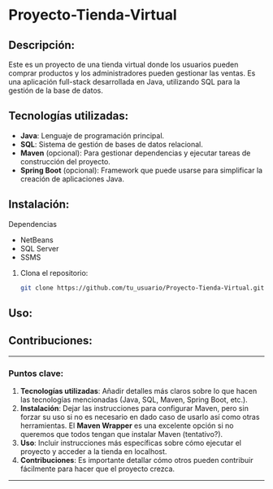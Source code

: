 # Proyecto-Tienda-Virtual

## Descripción:
Este es un proyecto de una tienda virtual donde los usuarios pueden comprar productos y los administradores pueden gestionar las ventas. Es una aplicación full-stack desarrollada en Java, utilizando SQL para la gestión de la base de datos.

## Tecnologías utilizadas:
- **Java**: Lenguaje de programación principal.
- **SQL**: Sistema de gestión de bases de datos relacional.
- **Maven** (opcional): Para gestionar dependencias y ejecutar tareas de construcción del proyecto.
- **Spring Boot** (opcional): Framework que puede usarse para simplificar la creación de aplicaciones Java.

## Instalación:
Dependencias
- NetBeans
- SQL Server
- SSMS
  
1. Clona el repositorio:
   ```bash
   git clone https://github.com/tu_usuario/Proyecto-Tienda-Virtual.git

## Uso:

## Contribuciones:

---

### **Puntos clave:**
1. **Tecnologías utilizadas**: Añadir detalles más claros sobre lo que hacen las tecnologías mencionadas (Java, SQL, Maven, Spring Boot, etc.).
2. **Instalación**: Dejar las instrucciones para configurar Maven, pero sin forzar su uso si no es necesario en dado caso de usarlo así como otras herramientas. El **Maven Wrapper** es una excelente opción si no queremos que todos tengan que instalar Maven (tentativo?).
3. **Uso**: Incluir instrucciones más específicas sobre cómo ejecutar el proyecto y acceder a la tienda en localhost.
4. **Contribuciones**: Es importante detallar cómo otros pueden contribuir fácilmente para hacer que el proyecto crezca.

---
